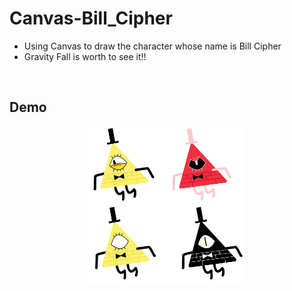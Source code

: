 # Canvas-Bill_Cipher

* Using Canvas to draw the character whose name is Bill Cipher
* Gravity Fall is worth to see it!!
<br />

## Demo
<p align="center">
  <img src="Canvas-Bill_Cipher.png" alt="Canvas-Bill_Cipher" title="Canvas-Bill_Cipher" width="50%">
</p>
